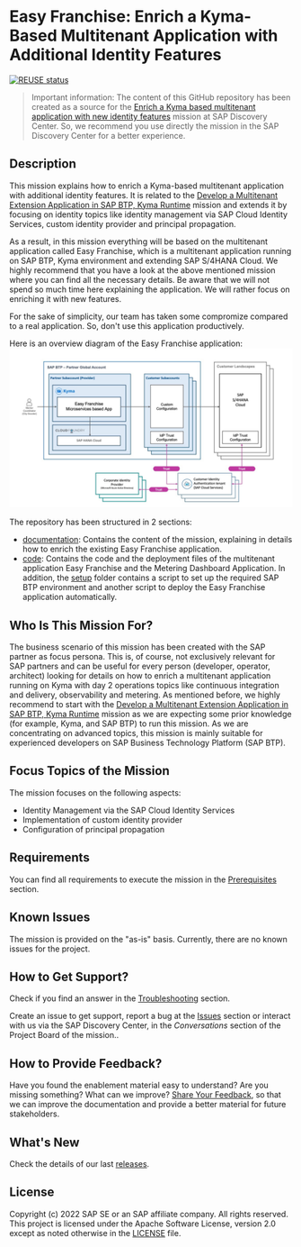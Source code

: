 # Easy Franchise: Enrich a Kyma-Based Multitenant Application with Additional Identity Features

[![REUSE status](https://api.reuse.software/badge/github.com/SAP-samples/btp-kyma-identity-management)](https://api.reuse.software/info/github.com/SAP-samples/btp-kyma-identity-management)

> Important information: The content of this GitHub repository has been created as a source for the [Enrich a Kyma based multitenant application with new identity features](https://discovery-center.cloud.sap/protected/index.html#/missiondetail/4000/4207/) mission at SAP Discovery Center. So, we recommend you use directly the mission in the SAP Discovery Center for a better experience.

## Description
This mission explains how to enrich a Kyma-based multitenant application with additional identity features. It is related to the [Develop a Multitenant Extension Application in SAP BTP, Kyma Runtime](https://discovery-center.cloud.sap/missiondetail/3683/3726/) mission and extends it by focusing on identity topics like identity management via SAP Cloud Identity Services, custom identity provider and principal propagation.

As a result, in this mission everything will be based on the multitenant application called Easy Franchise, which is a multitenant application running on SAP BTP, Kyma environment and extending SAP S/4HANA Cloud. We highly recommend that you have a look at the above mentioned mission where you can find all the necessary details. Be aware that we will not spend so much time here explaining the application. We will rather focus on enriching it with new features.

For the sake of simplicity, our team has taken some compromize compared to a real application. So, don't use this application productively.

Here is an overview diagram of the Easy Franchise application:
![](./documentation/images/easyfranchise-identity-diagrams/Slide5.jpeg)

The repository has been structured in 2 sections:
* [documentation](./documentation/README.md): Contains the content of the mission, explaining in details how to enrich the existing Easy Franchise application.
* [code](./code/README.md): Contains the code and the deployment files of the multitenant application Easy Franchise and the Metering Dashboard Application. In addition, the [setup](./code/setup) folder contains a script to set up the required SAP BTP environment and another script to deploy the Easy Franchise application automatically.



## Who Is This Mission For?

The business scenario of this mission has been created with the SAP partner as focus persona. This is, of course, not exclusively relevant for SAP partners and can be useful for every person (developer, operator, architect) looking for details on how to enrich a multitenant application running on Kyma with day 2 operations topics like continuous integration and delivery, observability and metering.
As mentioned before, we highly recommend to start with the [Develop a Multitenant Extension Application in SAP BTP, Kyma Runtime](https://discovery-center.cloud.sap/missiondetail/3683/3726/) mission as we are expecting some prior knowledge (for example, Kyma, and SAP BTP) to run this mission. As we are concentrating on advanced topics, this mission is mainly suitable for experienced developers on SAP Business Technology Platform (SAP BTP). 

## Focus Topics of the Mission

The mission focuses on the following aspects:
- Identity Management via the SAP Cloud Identity Services
- Implementation of custom identity provider
- Configuration of principal propagation

## Requirements

You can find all requirements to execute the mission in the [Prerequisites](./documentation/discover/prerequisites/README.md) section.

## Known Issues

The mission is provided on the "as-is" basis. Currently, there are no known issues for the project.

## How to Get Support?

Check if you find an answer in the [Troubleshooting](./documentation/troubleshooting/README.md) section.

Create an issue to get support, report a bug at the [Issues](https://github.com/SAP-samples/btp-kyma-identity-management/issues/new/choose) section or interact with us via the SAP Discovery Center, in the *Conversations* section of the Project Board of the mission..

## How to Provide Feedback?

Have you found the enablement material easy to understand? Are you missing something? What can we improve? [Share Your Feedback](https://github.com/SAP-samples/btp-kyma-identity-management/issues/new/choose), so that we can improve the documentation and provide a better material for future stakeholders.

## What's New

Check the details of our last [releases](./documentation/discover/whats-new/README.md).

## License

Copyright (c) 2022 SAP SE or an SAP affiliate company. All rights reserved. This project is licensed under the Apache Software License, version 2.0 except as noted otherwise in the [LICENSE](LICENSES/Apache-2.0.txt) file.
